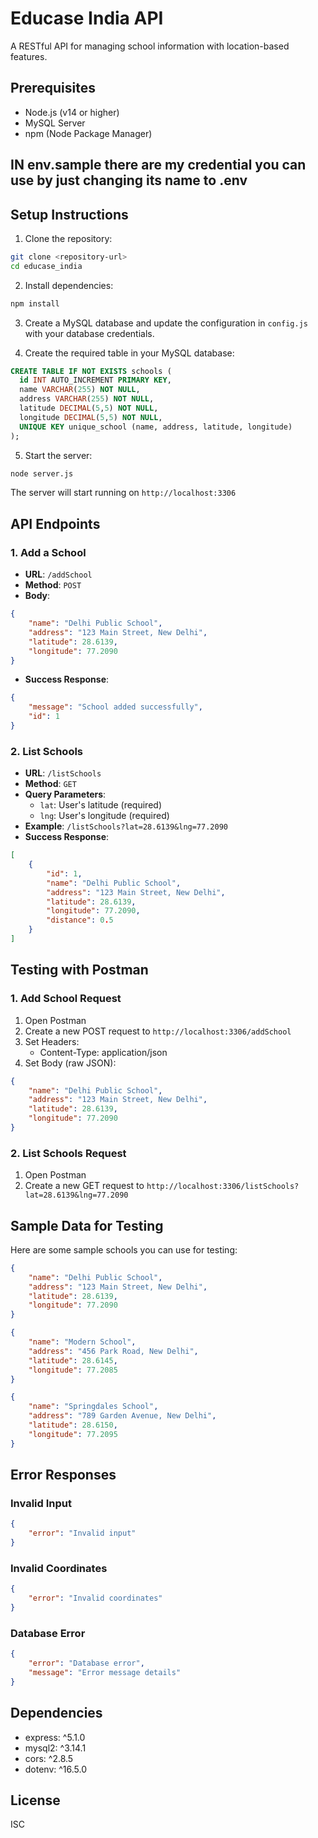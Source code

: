 # Educase India API

A RESTful API for managing school information with location-based features.

## Prerequisites

- Node.js (v14 or higher)
- MySQL Server
- npm (Node Package Manager)
## IN env.sample there are my credential you can use by  just changing  its name to .env
## Setup Instructions

1. Clone the repository:
```bash
git clone <repository-url>
cd educase_india
```

2. Install dependencies:
```bash
npm install
```

3. Create a MySQL database and update the configuration in `config.js` with your database credentials.

4. Create the required table in your MySQL database:
```sql
CREATE TABLE IF NOT EXISTS schools (
  id INT AUTO_INCREMENT PRIMARY KEY,
  name VARCHAR(255) NOT NULL,
  address VARCHAR(255) NOT NULL,
  latitude DECIMAL(5,5) NOT NULL,
  longitude DECIMAL(5,5) NOT NULL,
  UNIQUE KEY unique_school (name, address, latitude, longitude)
);
```

5. Start the server:
```bash
node server.js
```

The server will start running on `http://localhost:3306`

## API Endpoints

### 1. Add a School
- **URL**: `/addSchool`
- **Method**: `POST`
- **Body**:
```json
{
    "name": "Delhi Public School",
    "address": "123 Main Street, New Delhi",
    "latitude": 28.6139,
    "longitude": 77.2090
}
```
- **Success Response**:
```json
{
    "message": "School added successfully",
    "id": 1
}
```

### 2. List Schools
- **URL**: `/listSchools`
- **Method**: `GET`
- **Query Parameters**:
  - `lat`: User's latitude (required)
  - `lng`: User's longitude (required)
- **Example**: `/listSchools?lat=28.6139&lng=77.2090`
- **Success Response**:
```json
[
    {
        "id": 1,
        "name": "Delhi Public School",
        "address": "123 Main Street, New Delhi",
        "latitude": 28.6139,
        "longitude": 77.2090,
        "distance": 0.5
    }
]
```

## Testing with Postman

### 1. Add School Request
1. Open Postman
2. Create a new POST request to `http://localhost:3306/addSchool`
3. Set Headers:
   - Content-Type: application/json
4. Set Body (raw JSON):
```json
{
    "name": "Delhi Public School",
    "address": "123 Main Street, New Delhi",
    "latitude": 28.6139,
    "longitude": 77.2090
}
```

### 2. List Schools Request
1. Open Postman
2. Create a new GET request to `http://localhost:3306/listSchools?lat=28.6139&lng=77.2090`

## Sample Data for Testing

Here are some sample schools you can use for testing:

```json
{
    "name": "Delhi Public School",
    "address": "123 Main Street, New Delhi",
    "latitude": 28.6139,
    "longitude": 77.2090
}
```

```json
{
    "name": "Modern School",
    "address": "456 Park Road, New Delhi",
    "latitude": 28.6145,
    "longitude": 77.2085
}
```

```json
{
    "name": "Springdales School",
    "address": "789 Garden Avenue, New Delhi",
    "latitude": 28.6150,
    "longitude": 77.2095
}
```

## Error Responses

### Invalid Input
```json
{
    "error": "Invalid input"
}
```

### Invalid Coordinates
```json
{
    "error": "Invalid coordinates"
}
```

### Database Error
```json
{
    "error": "Database error",
    "message": "Error message details"
}
```

## Dependencies

- express: ^5.1.0
- mysql2: ^3.14.1
- cors: ^2.8.5
- dotenv: ^16.5.0

## License

ISC 
